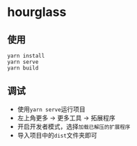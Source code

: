 # hourglass

## 使用
```
yarn install
yarn serve
yarn build
```

## 调试
- 使用`yarn serve`运行项目
- 左上角更多 -> 更多工具 -> 拓展程序
- 开启开发者模式，选择`加载已解压的扩展程序`
- 导入项目中的`dist`文件夹即可
